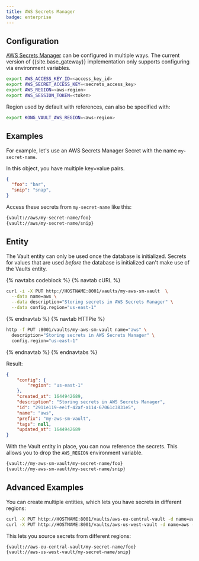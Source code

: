 ```yaml
---
title: AWS Secrets Manager
badge: enterprise
---
```


## Configuration

[AWS Secrets Manager](https://aws.amazon.com/secrets-manager/) can be configured in multiple ways. The current version of {{site.base_gateway}} implementation only supports
configuring via environment variables.

```bash
export AWS_ACCESS_KEY_ID=<access_key_id>
export AWS_SECRET_ACCESS_KEY=<secrets_access_key>
export AWS_REGION=<aws-region>
export AWS_SESSION_TOKEN=<token>
```

Region used by default with references, can also be specified with:

```bash
export KONG_VAULT_AWS_REGION=<aws-region>
```

## Examples

For example, let's use an AWS Secrets Manager Secret with the name `my-secret-name`.

In this object, you have multiple key=value pairs.

```json
{
  "foo": "bar",
  "snip": "snap",
}
```

Access these secrets from `my-secret-name` like this:

```bash
{vault://aws/my-secret-name/foo}
{vault://aws/my-secret-name/snip}
```

## Entity

The Vault entity can only be used once the database is initialized. Secrets for values that are used _before_ the database is initialized can't make use of the Vaults entity.

{% navtabs codeblock %}
{% navtab cURL %}

```bash
curl -i -X PUT http://HOSTNAME:8001/vaults/my-aws-sm-vault  \
  --data name=aws \
  --data description="Storing secrets in AWS Secrets Manager" \
  --data config.region="us-east-1"
```

{% endnavtab %}
{% navtab HTTPie %}

```bash
http -f PUT :8001/vaults/my-aws-sm-vault name="aws" \
  description="Storing secrets in AWS Secrets Manager" \
  config.region="us-east-1"
```

{% endnavtab %}
{% endnavtabs %}

Result:

```json
{
    "config": {
        "region": "us-east-1"
    },
    "created_at": 1644942689,
    "description": "Storing secrets in AWS Secrets Manager",
    "id": "2911e119-ee1f-42af-a114-67061c3831e5",
    "name": "aws",
    "prefix": "my-aws-sm-vault",
    "tags": null,
    "updated_at": 1644942689
}
```

With the Vault entity in place, you can now reference the secrets. This allows you to drop the `AWS_REGION`
environment variable.

```bash
{vault://my-aws-sm-vault/my-secret-name/foo}
{vault://my-aws-sm-vault/my-secret-name/snip}
```

## Advanced Examples

You can create multiple entities, which lets you have secrets in different regions:

```bash
curl -X PUT http://HOSTNAME:8001/vaults/aws-eu-central-vault -d name=aws -d config.region="eu-central-1"
curl -X PUT http://HOSTNAME:8001/vaults/aws-us-west-vault -d name=aws -d config.region="us-west-1"
```

This lets you source secrets from different regions:

```bash
{vault://aws-eu-central-vault/my-secret-name/foo}
{vault://aws-us-west-vault/my-secret-name/snip}
```
